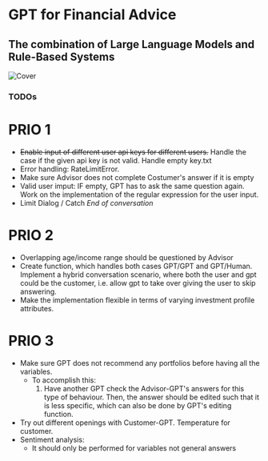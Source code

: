 # GPT for Financial Advice
## The combination of Large Language Models and Rule-Based Systems

![Cover](https://github.com/HSLU-IFZ-Competence-Center-Investments/GPT_for_Financial_Advice/blob/main/Images/Cover)

### TODOs

# PRIO 1
- <s>Enable input of different user api keys for different users.</s> Handle the case if the given api key is not valid. Handle empty key.txt
- Error handling: RateLimitError.
- Make sure Advisor does not complete Costumer's answer if it is empty
- Valid user imput: IF empty, GPT has to ask the same question again. Work on the implementation of the regular expression for the user input. 
- Limit Dialog / Catch *End of conversation*

# PRIO 2
- Overlapping age/income range should be questioned by Advisor
- Create function, which handles both cases GPT/GPT and GPT/Human. Implement a hybrid conversation scenario, where both the user and gpt could be the customer, i.e. allow gpt to take over giving the user to skip answering. 
- Make the implementation flexible in terms of varying investment profile attributes.

# PRIO 3
- Make sure GPT does not recommend any portfolios before having all the variables.
    -  To accomplish this: 
        1. Have another GPT check the Advisor-GPT's answers for this type of behaviour. Then, the answer should be edited such that it is less specific, which can also be done by GPT's editing function.
- Try out different openings with Customer-GPT. Temperature for customer.
- Sentiment analysis:
    - It should only be performed for variables not general answers












